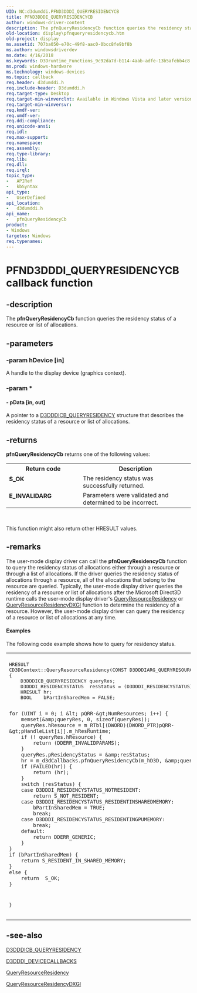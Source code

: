 ```yaml
---
UID: NC:d3dumddi.PFND3DDDI_QUERYRESIDENCYCB
title: PFND3DDDI_QUERYRESIDENCYCB
author: windows-driver-content
description: The pfnQueryResidencyCb function queries the residency status of a resource or list of allocations.
old-location: display\pfnqueryresidencycb.htm
old-project: display
ms.assetid: 707ba050-e70c-49f8-aac0-0bcc8fe9bf8b
ms.author: windowsdriverdev
ms.date: 4/16/2018
ms.keywords: D3Druntime_Functions_9c92da7d-b114-4aab-adfe-13b5afebb4c8.xml, PFND3DDDI_QUERYRESIDENCYCB, PFND3DDDI_QUERYRESIDENCYCB callback, d3dumddi/pfnQueryResidencyCb, display.pfnqueryresidencycb, pfnQueryResidencyCb, pfnQueryResidencyCb callback function [Display Devices]
ms.prod: windows-hardware
ms.technology: windows-devices
ms.topic: callback
req.header: d3dumddi.h
req.include-header: D3dumddi.h
req.target-type: Desktop
req.target-min-winverclnt: Available in Windows Vista and later versions of the Windows operating systems.
req.target-min-winversvr: 
req.kmdf-ver: 
req.umdf-ver: 
req.ddi-compliance: 
req.unicode-ansi: 
req.idl: 
req.max-support: 
req.namespace: 
req.assembly: 
req.type-library: 
req.lib: 
req.dll: 
req.irql: 
topic_type:
-	APIRef
-	kbSyntax
api_type:
-	UserDefined
api_location:
-	d3dumddi.h
api_name:
-	pfnQueryResidencyCb
product:
- Windows
targetos: Windows
req.typenames: 
---
```


# PFND3DDDI_QUERYRESIDENCYCB callback function


## -description


The <b>pfnQueryResidencyCb</b> function queries the residency status of a resource or list of allocations.


## -parameters




### -param hDevice [in]

A handle to the display device (graphics context).


### -param *








#### - pData [in, out]

A pointer to a <a href="https://msdn.microsoft.com/library/windows/hardware/ff544232">D3DDDICB_QUERYRESIDENCY</a> structure that describes the residency status of a resource or list of allocations.


## -returns



<b>pfnQueryResidencyCb</b> returns one of the following values:

<table>
<tr>
<th>Return code</th>
<th>Description</th>
</tr>
<tr>
<td width="40%">
<dl>
<dt><b>S_OK</b></dt>
</dl>
</td>
<td width="60%">
The residency status was successfully returned.

</td>
</tr>
<tr>
<td width="40%">
<dl>
<dt><b>E_INVALIDARG</b></dt>
</dl>
</td>
<td width="60%">
Parameters were validated and determined to be incorrect.

</td>
</tr>
</table>
 

This function might also return other HRESULT values.




## -remarks



The user-mode display driver can call the <b>pfnQueryResidencyCb</b> function to query the residency status of allocations either through a resource or through a list of allocations. If the driver queries the residency status of allocations through a resource, all of the allocations that belong to the resource are queried. Typically, the user-mode display driver queries the residency of a resource or list of allocations after the Microsoft Direct3D runtime calls the user-mode display driver's <a href="https://msdn.microsoft.com/5b9a2a59-b2d1-468e-998b-902bc2a75cb3">QueryResourceResidency</a> or <a href="https://msdn.microsoft.com/library/windows/hardware/ff569224">QueryResourceResidencyDXGI</a> function to determine the residency of a resource. However, the user-mode display driver can query the residency of a resource or list of allocations at any time. 


#### Examples

The following code example shows how to query for residency status.

<div class="code"><span codelanguage=""><table>
<tr>
<th></th>
</tr>
<tr>
<td>
<pre>HRESULT
CD3DContext::QueryResourceResidency(CONST D3DDDIARG_QUERYRESOURCERESIDENCY* pQRR)
{
    D3DDDICB_QUERYRESIDENCY queryRes;
    D3DDDI_RESIDENCYSTATUS  resStatus = (D3DDDI_RESIDENCYSTATUS)0;
    HRESULT hr;
    BOOL    bPartInSharedMem = FALSE;

    for (UINT i = 0; i &lt; pQRR-&gt;NumResources; i++) {
        memset(&amp;queryRes, 0, sizeof(queryRes));
        queryRes.hResource = m_RTbl[(DWORD)(DWORD_PTR)pQRR-&gt;pHandleList[i]].m_hResRuntime;
        if (! queryRes.hResource) {
            return (DDERR_INVALIDPARAMS);
        }
        queryRes.pResidencyStatus = &amp;resStatus;
        hr = m_d3dCallbacks.pfnQueryResidencyCb(m_hD3D, &amp;queryRes);
        if (FAILED(hr)) {
            return (hr);
        }
        switch (resStatus) {
        case D3DDDI_RESIDENCYSTATUS_NOTRESIDENT:
            return S_NOT_RESIDENT;
        case D3DDDI_RESIDENCYSTATUS_RESIDENTINSHAREDMEMORY:
            bPartInSharedMem = TRUE;
            break;
        case D3DDDI_RESIDENCYSTATUS_RESIDENTINGPUMEMORY:
            break;
        default:
            return DDERR_GENERIC;
        }
    }
    if (bPartInSharedMem) {
        return S_RESIDENT_IN_SHARED_MEMORY;
    }
    else {
        return  S_OK;
    }
}</pre>
</td>
</tr>
</table></span></div>



## -see-also




<a href="https://msdn.microsoft.com/library/windows/hardware/ff544232">D3DDDICB_QUERYRESIDENCY</a>



<a href="https://msdn.microsoft.com/library/windows/hardware/ff544512">D3DDDI_DEVICECALLBACKS</a>



<a href="https://msdn.microsoft.com/5b9a2a59-b2d1-468e-998b-902bc2a75cb3">QueryResourceResidency</a>



<a href="https://msdn.microsoft.com/library/windows/hardware/ff569224">QueryResourceResidencyDXGI</a>
 

 

